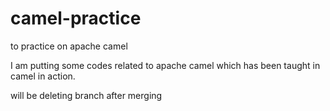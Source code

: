 # camel-practice
to practice on apache camel

I am putting some codes related to apache camel which has been taught in camel in action.

will be deleting branch after merging
